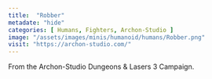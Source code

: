 ```yaml
---
title:  "Robber"
metadate: "hide"
categories: [ Humans, Fighters, Archon-Studio ]
image: "/assets/images/minis/humanoid/humans/Robber.png"
visit: "https://archon-studio.com/"
---
```

From the Archon-Studio Dungeons & Lasers 3 Campaign.